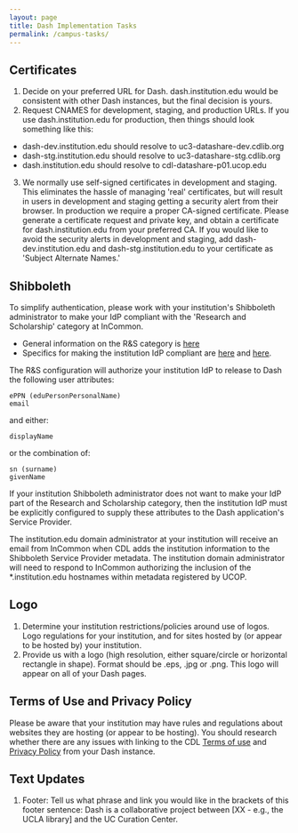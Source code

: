 ```yaml
---
layout: page
title: Dash Implementation Tasks
permalink: /campus-tasks/
---
```


## Certificates
1. Decide on your preferred URL for Dash. dash.institution.edu would be consistent with other Dash instances, but the final decision is yours.
2. Request CNAMES for development, staging, and production URLs. If you use dash.institution.edu for production, then things should look something like this:
  * dash-dev.institution.edu should resolve to uc3-datashare-dev.cdlib.org
  * dash-stg.institution.edu should resolve to uc3-datashare-stg.cdlib.org
  * dash.institution.edu should resolve to cdl-datashare-p01.ucop.edu
3. We normally use self-signed certificates in development and staging. This eliminates the hassle of managing 'real' certificates, but will result in users in development and staging getting a security alert from their browser. In production we require a proper CA-signed certificate. Please generate a certificate request and private key, and obtain a certificate for dash.institution.edu from your preferred CA. If you would like to avoid the security alerts in development and staging, add dash-dev.institution.edu and dash-stg.institution.edu to your certificate as 'Subject Alternate Names.'

## Shibboleth
To simplify authentication, please work with your institution's Shibboleth administrator to make your IdP compliant with the 'Research and Scholarship' category at InCommon. 

  * General information on the R&S category is [here](https://spaces.internet2.edu/display/InCFederation/Research+and+Scholarship+Category)    
  * Specifics for making the institution IdP compliant are [here](https://spaces.internet2.edu/display/InCFederation/Configure+a+Shibboleth+IdP+to+Support+R+and+S) and [here](https://spaces.internet2.edu/display/InCFederation/Identity+Providers+that+Support+R+and+S). 

The R&S configuration will authorize your institution IdP to release to Dash the following user attributes:

    ePPN (eduPersonPersonalName)
    email
and either:

    displayName

or the combination of:

    sn (surname)
    givenName

If your institution Shibboleth administrator does not want to make your IdP part of the Research and Scholarship category, then the institution IdP must be explicitly configured to supply these attributes to the Dash application's Service Provider.

The institution.edu domain administrator at your institution will receive an email from InCommon when CDL adds the institution information to the Shibboleth Service Provider metadata. The institution domain administrator will need to respond to InCommon authorizing the inclusion of the *.institution.edu hostnames within metadata registered by UCOP.

## Logo

1. Determine your institution restrictions/policies around use of logos. Logo regulations for your institution, and for sites hosted by (or appear to be hosted by) your institution. 
2. Provide us with a logo (high resolution, either square/circle or horizontal rectangle in shape). Format should be .eps, .jpg or .png. This logo will appear on all of your Dash pages.

## Terms of Use and Privacy Policy

Please be aware that your institution may have rules and regulations about websites they are hosting (or appear to be hosting). You should research whether there are any issues with linking to the CDL [Terms of use](http://www.cdlib.org/about/terms.html) and [Privacy Policy](http://www.cdlib.org/about/privacy.html) from your Dash instance.

## Text Updates

1. Footer: Tell us what phrase and link you would like in the brackets of this footer sentence: Dash is a collaborative project between [XX - e.g., the UCLA library] and the UC Curation Center. 

